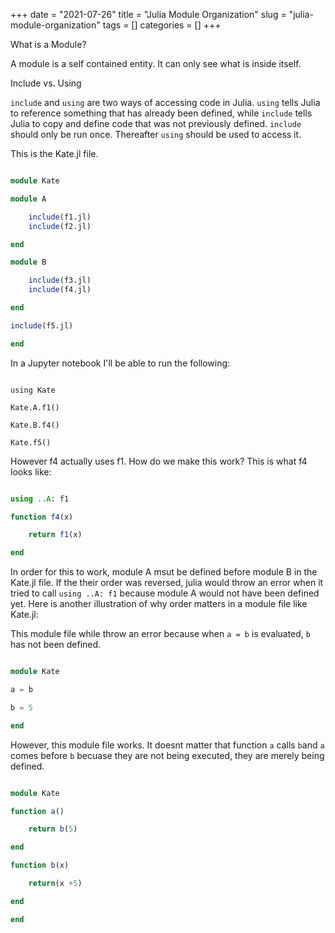 +++ 
date = "2021-07-26"
title = "Julia Module Organization"
slug = "julia-module-organization" 
tags = []
categories = []
+++


What is a Module?

A module is a self contained entity. It can only see what is inside itself.

Include vs. Using

`include` and `using` are two ways of accessing code in Julia. `using` tells Julia to reference something that has already been defined, while `include` tells Julia to copy and define code that was not previously defined. `include` should only be run once. Thereafter `using` should be used to access it.

This is the Kate.jl file.

```julia

module Kate

module A

    include(f1.jl)
    include(f2.jl)

end

module B

    include(f3.jl)
    include(f4.jl)

end

include(f5.jl)

end

```

In a Jupyter notebook I'll be able to run the following:

```jupyter

using Kate

Kate.A.f1()

Kate.B.f4()

Kate.f5()

```

However f4 actually uses f1. How do we make this work? This is what f4 looks like:

```julia

using ..A: f1

function f4(x)

    return f1(x)

end

```

In order for this to work, module A msut be defined before module B in the Kate.jl file. If the their order was reversed, julia would throw an error when it tried to call `using ..A: f1` because module A would not have been defined yet. Here is another illustration of why order matters in a module file like Kate.jl:

This module file while throw an error because when `a = b` is evaluated, `b` has not been defined.

```julia

module Kate

a = b

b = 5

end
```

However, this module file works. It doesnt matter that function `a` calls `b`and `a` comes before `b` becuase they are not being executed, they are merely being defined.

```julia

module Kate

function a()

    return b(5)

end

function b(x)

    return(x +5)

end

end
```



